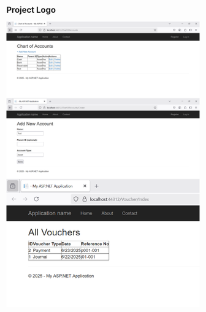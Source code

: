 ## Project Logo
![Logo](https://github.com/rezwan07/MiniAccountManagementSystem/blob/f3867c41e5644aea6464ac7e0a9828c735ae691e/Images/Chart%20of%20Accounts%20List.PNG?raw=true)
![Logo](https://github.com/rezwan07/MiniAccountManagementSystem/blob/f162ad0e3b6444d8bfc738ea8da77c4bed7ba70e/Images/ChartOfAccounts%20create.PNG?raw=true)
![Logo](https://github.com/rezwan07/MiniAccountManagementSystem/blob/6caa898bfa44de9d96e068a2ff05a98df620fe7b/Images/Voucher%20List%20Page.PNG?raw=true)
